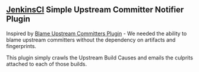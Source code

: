 ## [JenkinsCI](http://jenkins-ci.org/) Simple Upstream Committer Notifier Plugin

Inspired by [Blame Upstream Committers Plugin](https://wiki.jenkins-ci.org/display/JENKINS/Blame+Upstream+Committers+Plugin) - We needed the ability to blame upstream committers without the dependency on artifacts and fingerprints.

This plugin simply crawls the Upstream Build Causes and emails the culprits attached to each of those builds.